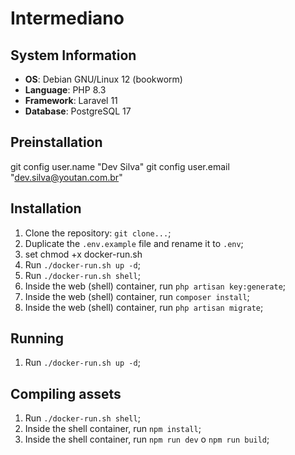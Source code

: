 # Intermediano

## System Information

- **OS**: Debian GNU/Linux 12 (bookworm)
- **Language**: PHP 8.3
- **Framework**: Laravel 11
- **Database**: PostgreSQL 17

## Preinstallation

git config user.name "Dev Silva"
git config user.email "dev.silva@youtan.com.br"

## Installation

1. Clone the repository: `git clone...`;
2. Duplicate the `.env.example` file and rename it to `.env`;
3. set chmod +x docker-run.sh
4. Run `./docker-run.sh up -d`;
5. Run `./docker-run.sh shell`;
6. Inside the web (shell) container, run `php artisan key:generate`;
7. Inside the web (shell) container, run `composer install`;
8. Inside the web (shell) container, run `php artisan migrate`;

## Running

1. Run `./docker-run.sh up -d`;

## Compiling assets

1. Run `./docker-run.sh shell`;
2. Inside the shell container, run `npm install`;
3. Inside the shell container, run `npm run dev` o `npm run build`;
